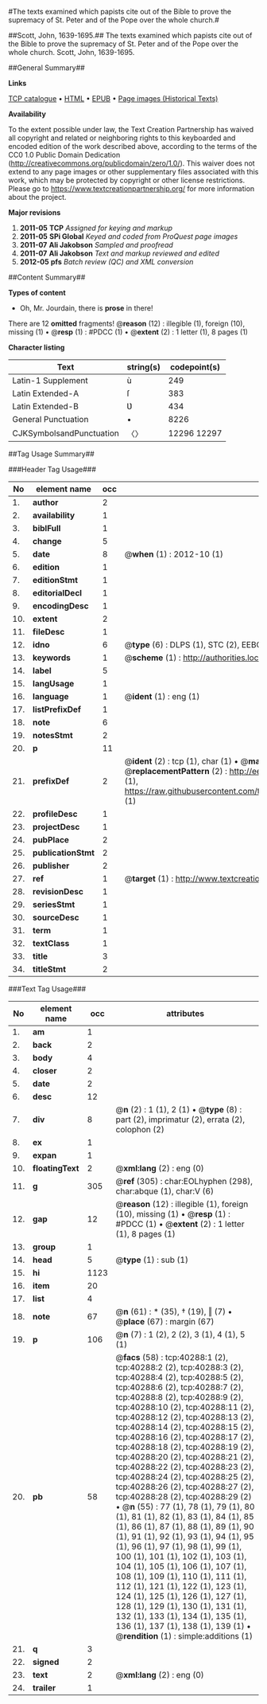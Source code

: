 #The texts examined which papists cite out of the Bible to prove the supremacy of St. Peter and of the Pope over the whole church.#

##Scott, John, 1639-1695.##
The texts examined which papists cite out of the Bible to prove the supremacy of St. Peter and of the Pope over the whole church.
Scott, John, 1639-1695.

##General Summary##

**Links**

[TCP catalogue](http://www.ota.ox.ac.uk/tcp/)  • 
[HTML](http://tei.it.ox.ac.uk/tcp/Texts-HTML/free/A64/A64463.html)  • 
[EPUB](http://tei.it.ox.ac.uk/tcp/Texts-EPUB/free/A64/A64463.epub) • 
[Page images (Historical Texts)](https://historicaltexts.jisc.ac.uk/eebo-07888341e)

**Availability**

To the extent possible under law, the Text Creation Partnership has waived all copyright and related or neighboring rights to this keyboarded and encoded edition of the work described above, according to the terms of the CC0 1.0 Public Domain Dedication (http://creativecommons.org/publicdomain/zero/1.0/). This waiver does not extend to any page images or other supplementary files associated with this work, which may be protected by copyright or other license restrictions. Please go to https://www.textcreationpartnership.org/ for more information about the project.

**Major revisions**

1. __2011-05__ __TCP__ *Assigned for keying and markup*
1. __2011-05__ __SPi Global__ *Keyed and coded from ProQuest page images*
1. __2011-07__ __Ali Jakobson__ *Sampled and proofread*
1. __2011-07__ __Ali Jakobson__ *Text and markup reviewed and edited*
1. __2012-05__ __pfs__ *Batch review (QC) and XML conversion*

##Content Summary##

**Types of content**

  * Oh, Mr. Jourdain, there is **prose** in there!

There are 12 **omitted** fragments! 
 @__reason__ (12) : illegible (1), foreign (10), missing (1)  •  @__resp__ (1) : #PDCC (1)  •  @__extent__ (2) : 1 letter (1), 8 pages (1)

**Character listing**


|Text|string(s)|codepoint(s)|
|---|---|---|
|Latin-1 Supplement|ù|249|
|Latin Extended-A|ſ|383|
|Latin Extended-B|Ʋ|434|
|General Punctuation|•|8226|
|CJKSymbolsandPunctuation|〈〉|12296 12297|

##Tag Usage Summary##

###Header Tag Usage###

|No|element name|occ|attributes|
|---|---|---|---|
|1.|__author__|2||
|2.|__availability__|1||
|3.|__biblFull__|1||
|4.|__change__|5||
|5.|__date__|8| @__when__ (1) : 2012-10 (1)|
|6.|__edition__|1||
|7.|__editionStmt__|1||
|8.|__editorialDecl__|1||
|9.|__encodingDesc__|1||
|10.|__extent__|2||
|11.|__fileDesc__|1||
|12.|__idno__|6| @__type__ (6) : DLPS (1), STC (2), EEBO-CITATION (1), OCLC (1), VID (1)|
|13.|__keywords__|1| @__scheme__ (1) : http://authorities.loc.gov/ (1)|
|14.|__label__|5||
|15.|__langUsage__|1||
|16.|__language__|1| @__ident__ (1) : eng (1)|
|17.|__listPrefixDef__|1||
|18.|__note__|6||
|19.|__notesStmt__|2||
|20.|__p__|11||
|21.|__prefixDef__|2| @__ident__ (2) : tcp (1), char (1)  •  @__matchPattern__ (2) : ([0-9\-]+):([0-9IVX]+) (1), (.+) (1)  •  @__replacementPattern__ (2) : http://eebo.chadwyck.com/downloadtiff?vid=$1&page=$2 (1), https://raw.githubusercontent.com/textcreationpartnership/Texts/master/tcpchars.xml#$1 (1)|
|22.|__profileDesc__|1||
|23.|__projectDesc__|1||
|24.|__pubPlace__|2||
|25.|__publicationStmt__|2||
|26.|__publisher__|2||
|27.|__ref__|1| @__target__ (1) : http://www.textcreationpartnership.org/docs/. (1)|
|28.|__revisionDesc__|1||
|29.|__seriesStmt__|1||
|30.|__sourceDesc__|1||
|31.|__term__|1||
|32.|__textClass__|1||
|33.|__title__|3||
|34.|__titleStmt__|2||


###Text Tag Usage###

|No|element name|occ|attributes|
|---|---|---|---|
|1.|__am__|1||
|2.|__back__|2||
|3.|__body__|4||
|4.|__closer__|2||
|5.|__date__|2||
|6.|__desc__|12||
|7.|__div__|8| @__n__ (2) : 1 (1), 2 (1)  •  @__type__ (8) : part (2), imprimatur (2), errata (2), colophon (2)|
|8.|__ex__|1||
|9.|__expan__|1||
|10.|__floatingText__|2| @__xml:lang__ (2) : eng (0)|
|11.|__g__|305| @__ref__ (305) : char:EOLhyphen (298), char:abque (1), char:V (6)|
|12.|__gap__|12| @__reason__ (12) : illegible (1), foreign (10), missing (1)  •  @__resp__ (1) : #PDCC (1)  •  @__extent__ (2) : 1 letter (1), 8 pages (1)|
|13.|__group__|1||
|14.|__head__|5| @__type__ (1) : sub (1)|
|15.|__hi__|1123||
|16.|__item__|20||
|17.|__list__|4||
|18.|__note__|67| @__n__ (61) : * (35), † (19), ‖ (7)  •  @__place__ (67) : margin (67)|
|19.|__p__|106| @__n__ (7) : 1 (2), 2 (2), 3 (1), 4 (1), 5 (1)|
|20.|__pb__|58| @__facs__ (58) : tcp:40288:1 (2), tcp:40288:2 (2), tcp:40288:3 (2), tcp:40288:4 (2), tcp:40288:5 (2), tcp:40288:6 (2), tcp:40288:7 (2), tcp:40288:8 (2), tcp:40288:9 (2), tcp:40288:10 (2), tcp:40288:11 (2), tcp:40288:12 (2), tcp:40288:13 (2), tcp:40288:14 (2), tcp:40288:15 (2), tcp:40288:16 (2), tcp:40288:17 (2), tcp:40288:18 (2), tcp:40288:19 (2), tcp:40288:20 (2), tcp:40288:21 (2), tcp:40288:22 (2), tcp:40288:23 (2), tcp:40288:24 (2), tcp:40288:25 (2), tcp:40288:26 (2), tcp:40288:27 (2), tcp:40288:28 (2), tcp:40288:29 (2)  •  @__n__ (55) : 77 (1), 78 (1), 79 (1), 80 (1), 81 (1), 82 (1), 83 (1), 84 (1), 85 (1), 86 (1), 87 (1), 88 (1), 89 (1), 90 (1), 91 (1), 92 (1), 93 (1), 94 (1), 95 (1), 96 (1), 97 (1), 98 (1), 99 (1), 100 (1), 101 (1), 102 (1), 103 (1), 104 (1), 105 (1), 106 (1), 107 (1), 108 (1), 109 (1), 110 (1), 111 (1), 112 (1), 121 (1), 122 (1), 123 (1), 124 (1), 125 (1), 126 (1), 127 (1), 128 (1), 129 (1), 130 (1), 131 (1), 132 (1), 133 (1), 134 (1), 135 (1), 136 (1), 137 (1), 138 (1), 139 (1)  •  @__rendition__ (1) : simple:additions (1)|
|21.|__q__|3||
|22.|__signed__|2||
|23.|__text__|2| @__xml:lang__ (2) : eng (0)|
|24.|__trailer__|1||
